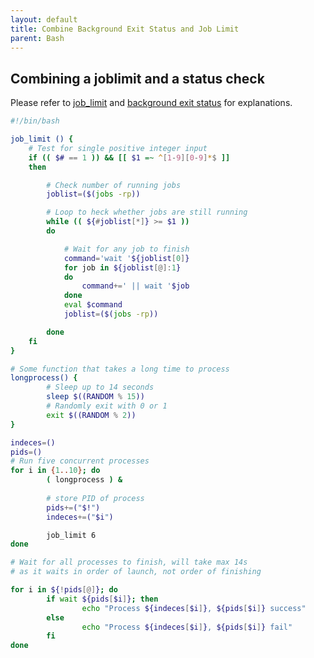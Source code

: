 ```yaml
---
layout: default
title: Combine Background Exit Status and Job Limit
parent: Bash
---
```


Combining a joblimit and a status check
---------------------------------------

Please refer to [job_limit](./limitnumberofconcurrentjobs.md) and [background
exit status](./backgroundprocessexitstatus.md) for explanations.

```bash
#!/bin/bash

job_limit () {
    # Test for single positive integer input
    if (( $# == 1 )) && [[ $1 =~ ^[1-9][0-9]*$ ]]
    then

        # Check number of running jobs
        joblist=($(jobs -rp))

        # Loop to heck whether jobs are still running
        while (( ${#joblist[*]} >= $1 ))
        do

            # Wait for any job to finish
            command='wait '${joblist[0]}
            for job in ${joblist[@]:1}
            do
                command+=' || wait '$job
            done
            eval $command
            joblist=($(jobs -rp))

        done
    fi
}

# Some function that takes a long time to process
longprocess() {
        # Sleep up to 14 seconds
        sleep $((RANDOM % 15))
        # Randomly exit with 0 or 1
        exit $((RANDOM % 2))
}

indeces=()
pids=()
# Run five concurrent processes
for i in {1..10}; do
        ( longprocess ) &
    
        # store PID of process
        pids+=("$!")
        indeces+=("$i")

        job_limit 6
done

# Wait for all processes to finish, will take max 14s
# as it waits in order of launch, not order of finishing

for i in ${!pids[@]}; do
        if wait ${pids[$i]}; then
                echo "Process ${indeces[$i]}, ${pids[$i]} success"
        else
                echo "Process ${indeces[$i]}, ${pids[$i]} fail"
        fi
done
```